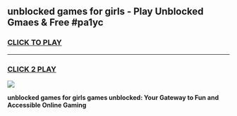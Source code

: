 
## unblocked games for girls - Play Unblocked Gmaes & Free #pa1yc
<h3>
<a href="https://news.freeplayer.one?title=unblocked_games_for_girls&ref=03M">CLICK TO PLAY</a></h3>
<hr>

<h3>
<a href="https://news.freeplayer.one?title=unblocked_games_for_girls&ref=03M">CLICK 2 PLAY</a>
  
</h3>

<a href="https://news.freeplayer.one?title=unblocked_games_for_girls&ref=03M"><img src="https://clearcache.store/games.png"></a>


**unblocked games for girls games unblocked: Your Gateway to Fun and Accessible Online Gaming**
